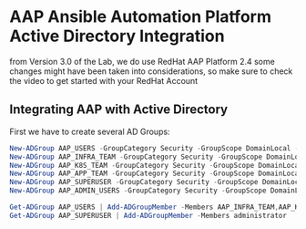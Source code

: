 # AAP Ansible Automation Platform Active Directory Integration
from Version 3.0 of the Lab, we do use RedHat AAP Platform 2.4
some changes might have been taken into considerations, so make sure to check the video to get started with your RedHat Account
## Integrating AAP with Active Directory


First we have to create several AD Groups:


```powershell
New-ADGroup AAP_USERS -GroupCategory Security -GroupScope DomainLocal -Description "Users allowed to log into Ansible Automation Platform"
New-ADGroup AAP_INFRA_TEAM -GroupCategory Security -GroupScope DomainLocal -Description "Users members of AAP Infra Team"
New-ADGroup AAP_K8S_TEAM -GroupCategory Security -GroupScope DomainLocal -Description "Users members of AAP Kubernetes Team"
New-ADGroup AAP_APP_TEAM -GroupCategory Security -GroupScope DomainLocal -Description "Users members of AAP APP Team"
New-ADGroup AAP_SUPERUSER -GroupCategory Security -GroupScope DomainLocal -Description "Users members of AAP Superuser Group"
New-ADGroup AAP_ADMIN_USERS -GroupCategory Security -GroupScope DomainLocal -Description "Users members of AAP Admin Group"

Get-ADGroup AAP_USERS | Add-ADGroupMember -Members AAP_INFRA_TEAM,AAP_K8S_TEAM,AAP_APP_TEAM,AAP_SUPERUSER,AAP_ADMIN_USERS
Get-ADGroup AAP_SUPERUSER | Add-ADGroupMember -Members administrator
```
